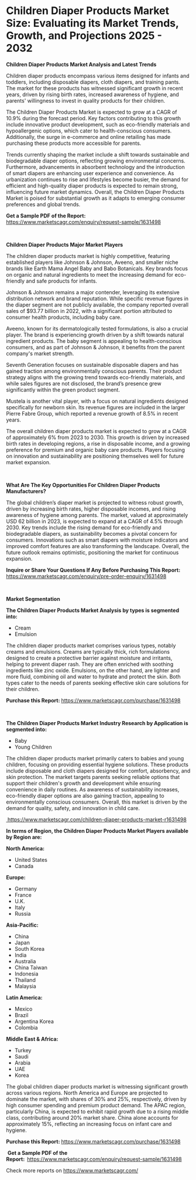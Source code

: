 <p><h1>Children Diaper Products Market Size: Evaluating its Market Trends, Growth, and Projections 2025 - 2032</h1></p><p><strong>Children Diaper Products Market Analysis and Latest Trends</strong></p>
<p><p>Children diaper products encompass various items designed for infants and toddlers, including disposable diapers, cloth diapers, and training pants. The market for these products has witnessed significant growth in recent years, driven by rising birth rates, increased awareness of hygiene, and parents' willingness to invest in quality products for their children.</p><p>The Children Diaper Products Market is expected to grow at a CAGR of 10.9% during the forecast period. Key factors contributing to this growth include innovative product development, such as eco-friendly materials and hypoallergenic options, which cater to health-conscious consumers. Additionally, the surge in e-commerce and online retailing has made purchasing these products more accessible for parents.</p><p>Trends currently shaping the market include a shift towards sustainable and biodegradable diaper options, reflecting growing environmental concerns. Furthermore, advancements in absorbent technology and the introduction of smart diapers are enhancing user experience and convenience. As urbanization continues to rise and lifestyles become busier, the demand for efficient and high-quality diaper products is expected to remain strong, influencing future market dynamics. Overall, the Children Diaper Products Market is poised for substantial growth as it adapts to emerging consumer preferences and global trends.</p></p>
<p><strong>Get a Sample PDF of the Report:&nbsp;</strong> <a href="https://www.marketscagr.com/enquiry/request-sample/1631498?utm_campaign=2822&utm_medium=2&utm_source=Github&utm_content=ia&utm_term=29032025&utm_id=children-diaper-products">https://www.marketscagr.com/enquiry/request-sample/1631498</a></p>
<p>&nbsp;</p>
<p><strong>Children Diaper Products Major Market Players</strong></p>
<p><p>The children diaper products market is highly competitive, featuring established players like Johnson & Johnson, Aveeno, and smaller niche brands like Earth Mama Angel Baby and Babo Botanicals. Key brands focus on organic and natural ingredients to meet the increasing demand for eco-friendly and safe products for infants.</p><p>Johnson & Johnson remains a major contender, leveraging its extensive distribution network and brand reputation. While specific revenue figures in the diaper segment are not publicly available, the company reported overall sales of $93.77 billion in 2022, with a significant portion attributed to consumer health products, including baby care.</p><p>Aveeno, known for its dermatologically tested formulations, is also a crucial player. The brand is experiencing growth driven by a shift towards natural ingredient products. The baby segment is appealing to health-conscious consumers, and as part of Johnson & Johnson, it benefits from the parent company's market strength.</p><p>Seventh Generation focuses on sustainable disposable diapers and has gained traction among environmentally conscious parents. Their product strategy aligns with the growing trend towards eco-friendly materials, and while sales figures are not disclosed, the brand’s presence grew significantly within the green product segment.</p><p>Mustela is another vital player, with a focus on natural ingredients designed specifically for newborn skin. Its revenue figures are included in the larger Pierre Fabre Group, which reported a revenue growth of 8.5% in recent years.</p><p>The overall children diaper products market is expected to grow at a CAGR of approximately 6% from 2023 to 2030. This growth is driven by increased birth rates in developing regions, a rise in disposable income, and a growing preference for premium and organic baby care products. Players focusing on innovation and sustainability are positioning themselves well for future market expansion.</p></p>
<p>&nbsp;</p>
<p><strong>What Are The Key Opportunities For Children Diaper Products Manufacturers?</strong></p>
<p><p>The global children’s diaper market is projected to witness robust growth, driven by increasing birth rates, higher disposable incomes, and rising awareness of hygiene among parents. The market, valued at approximately USD 62 billion in 2023, is expected to expand at a CAGR of 4.5% through 2030. Key trends include the rising demand for eco-friendly and biodegradable diapers, as sustainability becomes a pivotal concern for consumers. Innovations such as smart diapers with moisture indicators and improved comfort features are also transforming the landscape. Overall, the future outlook remains optimistic, positioning the market for continuous expansion.</p></p>
<p><strong>Inquire or Share Your Questions If Any Before Purchasing This Report:</strong> <a href="https://www.marketscagr.com/enquiry/pre-order-enquiry/1631498?utm_campaign=2822&utm_medium=2&utm_source=Github&utm_content=ia&utm_term=29032025&utm_id=children-diaper-products">https://www.marketscagr.com/enquiry/pre-order-enquiry/1631498</a></p>
<p>&nbsp;</p>
<p><strong>Market Segmentation</strong></p>
<p><strong>The Children Diaper Products Market Analysis by types is segmented into:</strong></p>
<p><ul><li>Cream</li><li>Emulsion</li></ul></p>
<p><p>The children diaper products market comprises various types, notably creams and emulsions. Creams are typically thick, rich formulations designed to create a protective barrier against moisture and irritants, helping to prevent diaper rash. They are often enriched with soothing ingredients like zinc oxide. Emulsions, on the other hand, are lighter and more fluid, combining oil and water to hydrate and protect the skin. Both types cater to the needs of parents seeking effective skin care solutions for their children.</p></p>
<p><strong>Purchase this Report:&nbsp;</strong><a href="https://www.marketscagr.com/purchase/1631498?utm_campaign=2822&utm_medium=2&utm_source=Github&utm_content=ia&utm_term=29032025&utm_id=children-diaper-products">https://www.marketscagr.com/purchase/1631498</a></p>
<p>&nbsp;</p>
<p><strong>The Children Diaper Products Market Industry Research by Application is segmented into:</strong></p>
<p><ul><li>Baby</li><li>Young Children</li></ul></p>
<p><p>The children diaper products market primarily caters to babies and young children, focusing on providing essential hygiene solutions. These products include disposable and cloth diapers designed for comfort, absorbency, and skin protection. The market targets parents seeking reliable options that support their children's growth and development while ensuring convenience in daily routines. As awareness of sustainability increases, eco-friendly diaper options are also gaining traction, appealing to environmentally conscious consumers. Overall, this market is driven by the demand for quality, safety, and innovation in child care.</p></p>
<p><a href="https://www.marketscagr.com/children-diaper-products-market-r1631498?utm_campaign=2822&utm_medium=2&utm_source=Github&utm_content=ia&utm_term=29032025&utm_id=children-diaper-products">&nbsp;https://www.marketscagr.com/children-diaper-products-market-r1631498</a></p>
<p><strong>In terms of Region, the Children Diaper Products Market Players available by Region are:</strong></p>
<p>
    <p> <strong> North America: </strong>
        <ul>
            <li>United States</li>
            <li>Canada</li>
        </ul>
        </p> 
    <p> <strong> Europe: </strong>
        <ul>
            <li>Germany</li>
            <li>France</li>
            <li>U.K.</li>
            <li>Italy</li>
            <li>Russia</li>
        </ul>
        </p> 
    <p> <strong> Asia-Pacific: </strong>
        <ul>
            <li>China</li>
            <li>Japan</li>
            <li>South Korea</li>
            <li>India</li>
            <li>Australia</li>
            <li>China Taiwan</li>
            <li>Indonesia</li>
            <li>Thailand</li>
            <li>Malaysia</li>
        </ul>
        </p> 
    <p> <strong> Latin America: </strong>
        <ul>
            <li>Mexico</li>
            <li>Brazil</li>
            <li>Argentina Korea</li>
            <li>Colombia</li>
        </ul>
        </p> 
    <p> <strong> Middle East & Africa: </strong>
        <ul>
            <li>Turkey</li>
            <li>Saudi</li>
            <li>Arabia</li>
            <li>UAE</li>
            <li>Korea</li>
        </ul>
    </p>
    </p>
<p><p>The global children diaper products market is witnessing significant growth across various regions. North America and Europe are projected to dominate the market, with shares of 30% and 25%, respectively, driven by high consumer spending and premium product demand. The APAC region, particularly China, is expected to exhibit rapid growth due to a rising middle class, contributing around 20% market share. China alone accounts for approximately 15%, reflecting an increasing focus on infant care and hygiene.</p></p>
<p><strong>Purchase this Report: </strong><a href="https://www.marketscagr.com/purchase/1631498?utm_campaign=2822&utm_medium=2&utm_source=Github&utm_content=ia&utm_term=29032025&utm_id=children-diaper-products">https://www.marketscagr.com/purchase/1631498</a></p>
<p>&nbsp;<strong>Get a Sample PDF of the Report:&nbsp;&nbsp;</strong><a href="https://www.marketscagr.com/enquiry/request-sample/1631498?utm_campaign=2822&utm_medium=2&utm_source=Github&utm_content=ia&utm_term=29032025&utm_id=children-diaper-products">https://www.marketscagr.com/enquiry/request-sample/1631498</a></p>
<p><strong></strong></p>
<p>Check more reports on <a href="https://www.marketscagr.com/?utm_campaign=2822&utm_medium=2&utm_source=Github&utm_content=ia&utm_term=29032025&utm_id=children-diaper-products">https://www.marketscagr.com/</a></p>